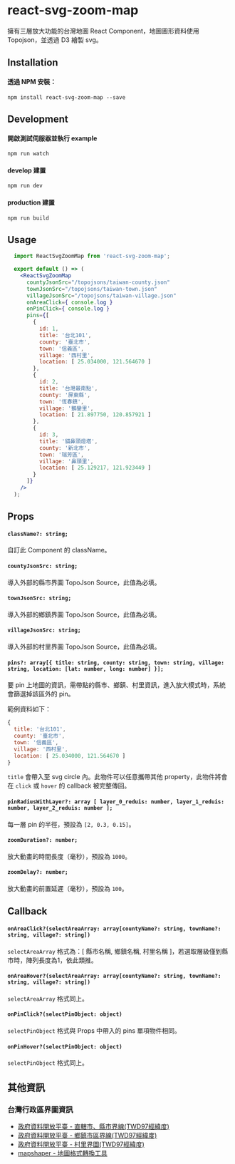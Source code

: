 # react-svg-zoom-map
擁有三層放大功能的台灣地圖 React Component，地圖圖形資料使用 Topojson，並透過 D3 繪製 svg。

## Installation

#### 透過 NPM 安裝：

`npm install react-svg-zoom-map --save`

## Development

#### 開啟測試伺服器並執行 example 

`npm run watch`

#### develop 建置

`npm run dev`

#### production 建置

`npm run build`

## Usage

```jsx
  import ReactSvgZoomMap from 'react-svg-zoom-map';

  export default () => (
    <ReactSvgZoomMap 
      countyJsonSrc="/topojsons/taiwan-county.json"
      townJsonSrc="/topojsons/taiwan-town.json"
      villageJsonSrc="/topojsons/taiwan-village.json"
      onAreaClick={ console.log }
      onPinClick={ console.log }
      pins={[
        {
          id: 1,
          title: '台北101',
          county: '臺北市',
          town: '信義區',
          village: '西村里',
          location: [ 25.034000, 121.564670 ]
        },
        {
          id: 2,
          title: '台灣最南點',
          county: '屏東縣',
          town: '恆春鎮',
          village: '鵝鑾里',
          location: [ 21.897750, 120.857921 ]
        },
        {
          id: 3,
          title: '貓鼻頭燈塔',
          county: '新北市',
          town: '瑞芳區',
          village: '鼻頭里',
          location: [ 25.129217, 121.923449 ]
        }
      ]}
    />
  );
```

## Props

#### `className?: string;`

自訂此 Component 的 className。

#### `countyJsonSrc: string;`

導入外部的縣市界圖 TopoJson Source，此值為必填。

#### `townJsonSrc: string;`

導入外部的鄉鎮界圖 TopoJson Source，此值為必填。

#### `villageJsonSrc: string;`

導入外部的村里界圖 TopoJson Source，此值為必填。

#### `pins?: array[{ title: string, county: string, town: string, village: string, location: [lat: number, long: number] }];`

要 pin 上地圖的資訊，需帶點的縣市、鄉鎮、村里資訊，進入放大模式時，系統會篩選掉該區外的 pin。

範例資料如下：
```js
{
  title: '台北101',
  county: '臺北市',
  town: '信義區',
  village: '西村里',
  location: [ 25.034000, 121.564670 ]
}
```

`title` 會帶入至 svg circle 內。此物件可以任意攜帶其他 property，此物件將會在 `click` 或 `hover` 的 callback 被完整傳回。

#### `pinRadiusWithLayer?: array [ layer_0_reduis: number, layer_1_reduis: number, layer_2_reduis: number ];`

每一層 pin 的半徑，預設為 `[2, 0.3, 0.15]`。

#### `zoomDuration?: number;`

放大動畫的時間長度（毫秒），預設為 `1000`。

#### `zoomDelay?: number;`

放大動畫的前置延遲（毫秒），預設為 `100`。

## Callback

#### `onAreaClick?(selectAreaArray: array[countyName?: string, townName?: string, village?: string])`

`selectAreaArray` 格式為：[ 縣市名稱, 鄉鎮名稱, 村里名稱 ]，若選取層級僅到縣市時，陣列長度為1，依此類推。

#### `onAreaHover?(selectAreaArray: array[countyName?: string, townName?: string, village?: string])`

`selectAreaArray` 格式同上。

#### `onPinClick?(selectPinObject: object)`

`selectPinObject` 格式與 Props 中帶入的 pins 單項物件相同。

#### `onPinHover?(selectPinObject: object)`

`selectPinObject` 格式同上。

## 其他資訊

### 台灣行政區界圖資訊

- [政府資料開放平臺 - 直轄市、縣市界線(TWD97經緯度)](https://data.gov.tw/dataset/7442)
- [政府資料開放平臺 - 鄉鎮市區界線(TWD97經緯度)](https://data.gov.tw/dataset/7441)
- [政府資料開放平臺 - 村里界圖(TWD97經緯度)](https://data.gov.tw/dataset/7438)
- [mapshaper - 地圖格式轉換工具](https://mapshaper.org/)